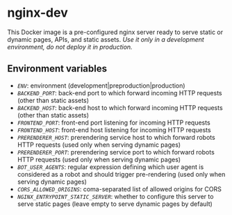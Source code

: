 # nginx-dev

This Docker image is a pre-configured nginx server ready to serve static or dynamic pages, APIs, and static assets.
*Use it only in a development environment, do not deploy it in production.*

## Environment variables

- *`ENV`*: environment (development|preproduction|production)
- *`BACKEND_PORT`*: back-end port to which forward incoming HTTP requests (other than static assets)
- *`BACKEND_HOST`*: back-end host to which forward incoming HTTP requests (other than static assets)
- *`FRONTEND_PORT`*: front-end port listening for incoming HTTP requests
- *`FRONTEND_HOST`*: front-end host listening for incoming HTTP requests
- *`PRERENDERER_HOST`*: prerendering service host to which forward robots HTTP requests (used only when serving dynamic pages)
- *`PRERENDERER_PORT`*: prerendering service port to which forward robots HTTP requests (used only when serving dynamic pages)
- *`BOT_USER_AGENTS`*: regular expression defining which user agent is considered as a robot and should trigger pre-rendering (used only when serving dynamic pages)
- *`CORS_ALLOWED_ORIGINS`*: coma-separated list of allowed origins for CORS
- *`NGINX_ENTRYPOINT_STATIC_SERVER`*: whether to configure this server to serve static pages (leave empty to serve dynamic pages by default)
